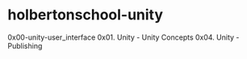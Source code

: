 # holbertonschool-unity
0x00-unity-user_interface
0x01. Unity - Unity Concepts
0x04. Unity - Publishing
